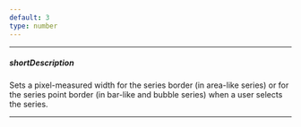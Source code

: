 ```yaml
---
default: 3
type: number
---
```

---
##### shortDescription
Sets a pixel-measured width for the series border (in area-like series) or for the series point border (in bar-like and bubble series) when a user selects the series.

---
